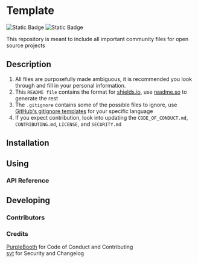 # Template
![Static Badge](https://img.shields.io/badge/License-MIT-green)
![Static Badge](https://img.shields.io/badge/Version-v1.0-red)

This repository is meant to include all important community files for open source projects

## Description

1. All files are purposefully made ambiguous, it is recommended you look through and fill in your personal information.
2. This `README file` contains the format for [shields.io](https://img.shields.io), use [readme.so](https://readme.so/editor) to generate the rest
3. The `.gitignore` contains some of the possible files to ignore, use [GitHub's gitignore templates](https://github.com/github/gitignore) for your specific language
4. If you expect contribution, look into updating the `CODE_OF_CONDUCT.md`, `CONTRIBUTING.md`, `LICENSE`, and `SECURITY.md`

## Installation

## Using

### API Reference

## Developing

### Contributors

### Credits

[PurpleBooth](https://github.com/PurpleBooth/a-good-readme-template) for Code of Conduct and Contributing  
[svt](https://github.com/svt/open-source-project-template) for Security and Changelog